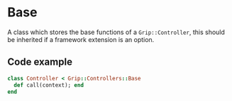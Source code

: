 # Base

A class which stores the base functions of a `Grip::Controller`, this should be inherited if a framework extension is an option.

## Code example

```ruby
class Controller < Grip::Controllers::Base
  def call(context); end
end
```